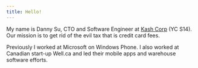 ```yaml
---
title: Hello!
---
```

My name is Danny Su, CTO and Software Engineer at [Kash Corp][1] (YC S14). Our mission is to get rid of
the evil tax that is credit card fees.

Previously I worked at Microsoft on Windows Phone. I also worked at Canadian
start-up Well.ca and led their mobile apps and warehouse software efforts.

  [1]: http://withkash.com
